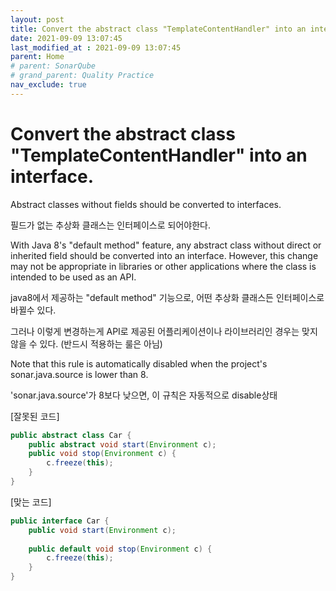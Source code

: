 ```yaml
---
layout: post
title: Convert the abstract class "TemplateContentHandler" into an interface
date: 2021-09-09 13:07:45
last_modified_at : 2021-09-09 13:07:45
parent: Home
# parent: SonarQube
# grand_parent: Quality Practice
nav_exclude: true
---
```


# Convert the abstract class "TemplateContentHandler" into an interface.

Abstract classes without fields should be converted to interfaces.

필드가 없는 추상화 클래스는 인터페이스로 되어야한다.

With Java 8's "default method" feature, any abstract class without direct or inherited field should be converted into an interface. However, this change may not be appropriate in libraries or other applications where the class is intended to be used as an API.

java8에서 제공하는 "default method" 기능으로, 어떤 추상화 클래스든 인터페이스로 바뀔수 있다.

그러나 이렇게 변경하는게 API로 제공된 어플리케이션이나 라이브러리인 경우는 맞지 않을 수 있다. (반드시 적용하는 룰은 아님)

Note that this rule is automatically disabled when the project's sonar.java.source is lower than 8.

'sonar.java.source'가 8보다 낮으면, 이 규칙은 자동적으로 disable상태

[잘못된 코드]

```java
public abstract class Car {
	public abstract void start(Environment c);
	public void stop(Environment c) {
		c.freeze(this);
	}
}
```

[맞는 코드]

```java
public interface Car {
	public void start(Environment c);
	
	public default void stop(Environment c) {
		c.freeze(this);
	}
}
```